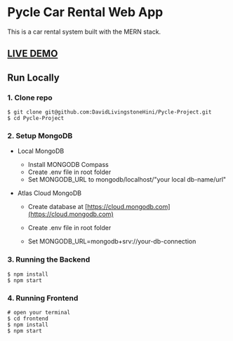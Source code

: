 # Pycle Car Rental Web App

This is a car rental system built with the MERN stack.

## [LIVE DEMO](https://pycle.herokuapp.com/)


## Run Locally

### 1. Clone repo

```
$ git clone git@github.com:DavidLivingstoneHini/Pycle-Project.git
$ cd Pycle-Project
```

### 2. Setup MongoDB

- Local MongoDB
  - Install MONGODB Compass
  - Create .env file in root folder
  - Set MONGODB_URL to mongodb/localhost/"your local db-name/url"
  
- Atlas Cloud MongoDB
  - Create database at [https://cloud.mongodb.com](https://cloud.mongodb.com)
  - Create .env file in root folder

  - Set MONGODB_URL=mongodb+srv://your-db-connection

### 3. Running the Backend

```
$ npm install
$ npm start
```

### 4. Running Frontend

```
# open your terminal
$ cd frontend
$ npm install
$ npm start
```

